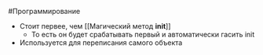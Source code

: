 #Программирование 
- Стоит первее, чем [[Магический метод __init__]]
	- То есть он будет срабатывать первый и автоматически гасить init
- Используется для переписания самого объекта